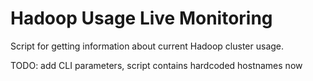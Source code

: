 # Hadoop Usage Live Monitoring

Script for getting information about current Hadoop cluster usage.

TODO: add CLI parameters, script contains hardcoded hostnames now
